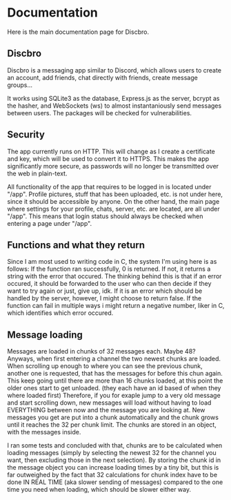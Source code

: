 # Documentation
Here is the main documentation page for Discbro.

## Discbro
Discbro is a messaging app similar to Discord, which allows users to create an account, add friends, chat directly with friends, create message groups...

It works using SQLite3 as the database, Express.js as the server, bcrypt as the hasher, and WebSockets (ws) to almost instantaniously send messages between users.
The packages will be checked for vulnerabilities.


## Security
The app currently runs on HTTP. This will change as I create a certificate and key, which will be used to convert it to HTTPS. This makes the app significantly more secure, as passwords will no longer be transmitted over the web in plain-text.

All functionality of the app that requires to be logged in is located under "/app". Profile pictures, stuff that has been uploaded, etc. is not under here, since it should be accessible by anyone. On the other hand, the main page where settings for your profile, chats, server, etc. are located, are all under "/app".
This means that login status should always be checked when entering a page under "/app".


## Functions and what they return
Since I am most used to writing code in C, the system I'm using here is as follows:
If the function ran successfully, 0 is returned. If not, it returns a string with the error that occured.
The thinking behind this is that if an error occured, it should be forwarded to the user who can then decide if they want to try again or just, give up, idk.
If it is an error which should be handled by the server, however, I might choose to return false. If the function can fail in multiple ways i might return a negative number, liker in C, which identifies which error occured.


## Message loading
Messages are loaded in chunks of 32 messages each. Maybe 48? Anyways,
when first entering a channel the two newest chunks are loaded. When scrolling up enough to where you can see the previous chunk, another one is requested, that has the messages for before this chun again. This keep going until there are more than 16 chunks loaded, at this point the older ones start to get unloaded. (they each have an id based of when they where loaded first)
Therefore, if you for exaple jump to a very old message and start scrolling down, new messages will load without having to load EVERYTHING between now and the message you are looking at.
New messages you get are put into a chunk automatically and the chunk grows until it reaches the 32 per chunk limit.
The chunks are stored in an object, with the messages inside.

I ran some tests and concluded with that, chunks are to be calculated when loading messages (simply by selecting the newest 32 for the channel you want, then excluding those in the next selection). By storing the chunk id in the message object you can increase loading times by a tiny bit, but this is far outweighed by the fact that 32 calculations for chunk index have to be done IN REAL TIME (aka slower sending of messages) compared to the one time you need when loading, which should be slower either way.